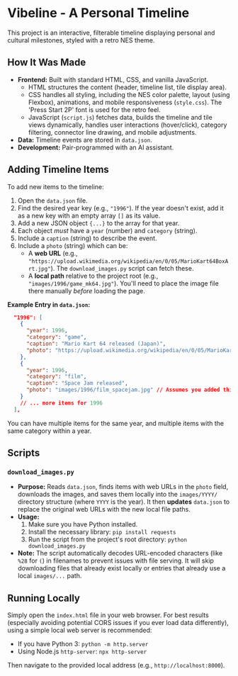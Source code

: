 # Vibeline - A Personal Timeline

This project is an interactive, filterable timeline displaying personal and cultural milestones, styled with a retro NES theme.

## How It Was Made

*   **Frontend:** Built with standard HTML, CSS, and vanilla JavaScript.
    *   HTML structures the content (header, timeline list, tile display area).
    *   CSS handles all styling, including the NES color palette, layout (using Flexbox), animations, and mobile responsiveness (`style.css`). The 'Press Start 2P' font is used for the retro feel.
    *   JavaScript (`script.js`) fetches data, builds the timeline and tile views dynamically, handles user interactions (hover/click), category filtering, connector line drawing, and mobile adjustments.
*   **Data:** Timeline events are stored in `data.json`.
*   **Development:** Pair-programmed with an AI assistant.

## Adding Timeline Items

To add new items to the timeline:

1.  Open the `data.json` file.
2.  Find the desired year key (e.g., `"1996"`). If the year doesn't exist, add it as a new key with an empty array `[]` as its value.
3.  Add a new JSON object `{...}` to the array for that year.
4.  Each object *must* have a `year` (number) and `category` (string).
5.  Include a `caption` (string) to describe the event.
6.  Include a `photo` (string) which can be:
    *   A **web URL** (e.g., `"https://upload.wikimedia.org/wikipedia/en/0/05/MarioKart64BoxArt.jpg"`). The `download_images.py` script can fetch these.
    *   A **local path** relative to the project root (e.g., `"images/1996/game_mk64.jpg"`). You'll need to place the image file there manually *before* loading the page.

**Example Entry in `data.json`:**

```json
  "1996": [
    {
      "year": 1996,
      "category": "game",
      "caption": "Mario Kart 64 released (Japan)",
      "photo": "https://upload.wikimedia.org/wikipedia/en/0/05/MarioKart64BoxArt.jpg"
    },
    {
      "year": 1996,
      "category": "film",
      "caption": "Space Jam released",
      "photo": "images/1996/film_spacejam.jpg" // Assumes you added this file manually
    }
    // ... more items for 1996
  ],
```

You can have multiple items for the same year, and multiple items with the same category within a year.

## Scripts

### `download_images.py`

*   **Purpose:** Reads `data.json`, finds items with web URLs in the `photo` field, downloads the images, and saves them locally into the `images/YYYY/` directory structure (where `YYYY` is the year). It then **updates** `data.json` to replace the original web URLs with the new local file paths.
*   **Usage:**
    1.  Make sure you have Python installed.
    2.  Install the necessary library: `pip install requests`
    3.  Run the script from the project's root directory: `python download_images.py`
*   **Note:** The script automatically decodes URL-encoded characters (like `%28` for `(`) in filenames to prevent issues with file serving. It will skip downloading files that already exist locally or entries that already use a local `images/...` path.

## Running Locally

Simply open the `index.html` file in your web browser. For best results (especially avoiding potential CORS issues if you ever load data differently), using a simple local web server is recommended:

*   If you have Python 3: `python -m http.server`
*   Using Node.js `http-server`: `npx http-server`

Then navigate to the provided local address (e.g., `http://localhost:8000`). 